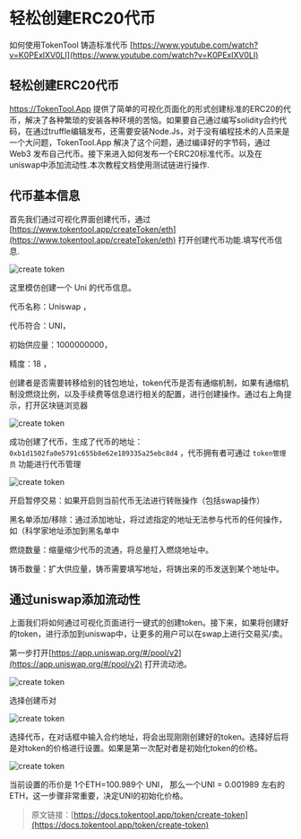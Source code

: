 # 轻松创建ERC20代币

如何使用TokenTool 铸造标准代币
[https://www.youtube.com/watch?v=K0PExlXV0LI](https://www.youtube.com/watch?v=K0PExlXV0LI)

## 轻松创建ERC20代币 

https://TokenTool.App 提供了简单的可视化页面化的形式创建标准的ERC20的代币，解决了各种繁琐的安装各种环境的苦恼。如果要自己通过编写solidity合约代码，在通过truffle编辑发布，还需要安装Node.Js，对于没有编程技术的人员来是一个大问题，TokenTool.App 解决了这个问题，通过编译好的字节码，通过Web3 发布自己代币。接下来进入如何发布一个ERC20标准代币。以及在uniswap中添加流动性.本次教程文档使用测试链进行操作.

## 代币基本信息

首先我们通过可视化界面创建代币，通过 [https://www.tokentool.app/createToken/eth](https://www.tokentool.app/createToken/eth) 打开创建代币功能.填写代币信息.

![create token](../.gitbook/assets/Snipaste_2021-10-24_12-49-37.png)

这里模仿创建一个 Uni 的代币信息。

代币名称：Uniswap	，

代币符合：UNI，

初始供应量：1000000000，

精度：18 ，

创建者是否需要转移给别的钱包地址，token代币是否有通缩机制，如果有通缩机制没燃烧比例，以及手续费等信息进行相关的配置，进行创建操作。通过右上角提示，打开区块链浏览器



![create token](../.gitbook/assets/Snipaste_2021-10-24_13-00-53.png)

成功创建了代币，生成了代币的地址：`0xb1d1502fa0e5791c655b8e62e189335a25ebc8d4` ，代币拥有者可通过 `token管理员` 功能进行代币管理

![create token](../.gitbook/assets/Snipaste_2021-10-24_13-04-20.png)



开启暂停交易：如果开启则当前代币无法进行转账操作（包括swap操作）

黑名单添加/移除：通过添加地址，将过滤指定的地址无法参与代币的任何操作，如（科学家地址添加到黑名单中

燃烧数量：缩量缩少代币的流通，将总量打入燃烧地址中。

铸币数量：扩大供应量，铸币需要填写地址，将铸出来的币发送到某个地址中。

## 通过uniswap添加流动性

上面我们将如何通过可视化页面进行一键式的创建token。接下来，如果将创建好的token，进行添加到uniswap中，让更多的用户可以在swap上进行交易买/卖。

第一步打开[https://app.uniswap.org/#/pool/v2](https://app.uniswap.org/#/pool/v2) 打开流动池。

![create token](../.gitbook/assets/Snipaste_2021-10-24_13-13-43.png)

选择创建币对

![create token](../.gitbook/assets/Snipaste_2021-10-24_13-14-37.png)

选择代币，在对话框中输入合约地址，将会出现刚刚创建好的token。选择好后将是对token的价格进行设置。如果是第一次配对者是初始化token的价格。

![create token](../.gitbook/assets/Snipaste_2021-10-24_13-19-48.png)

当前设置的币价是 1个ETH=100.989个 UNI， 那么一个UNI = 0.001989 左右的ETH，这一步骤非常重要，决定UNI的初始化价格。


> 原文链接：[https://docs.tokentool.app/token/create-token](https://docs.tokentool.app/token/create-token)


